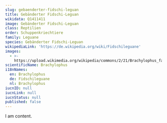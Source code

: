 ```yaml
---
slug: gebaenderter-fidschi-leguan
title: Gebänderter Fidschi-Leguan
wikidata: Q1411411
image: Gebänderter Fidschi-Leguan
class: Reptilien
order: Schuppenkriechtiere
family: Leguane
species: Gebänderter Fidschi-Leguan
wikipediaLink: 'https://de.wikipedia.org/wiki/Fidschileguane'
images:
  - >-
    https://upload.wikimedia.org/wikipedia/commons/2/21/Brachylophus_fasciatus.JPG
scientificName: Brachylophus
i18nNames:
  en: Brachylophus
  de: Fidschileguane
  nl: Brachylophus
iucnID: null
iucnLink: null
iucnStatus: null
published: false
---
```


I am content.
